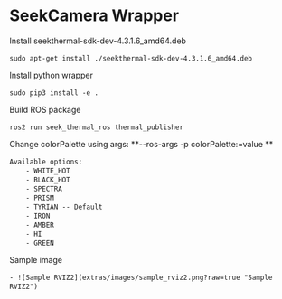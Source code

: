# SeekCamera Wrapper

Install seekthermal-sdk-dev-4.3.1.6_amd64.deb

    sudo apt-get install ./seekthermal-sdk-dev-4.3.1.6_amd64.deb

Install python wrapper

    sudo pip3 install -e .

Build ROS package

    ros2 run seek_thermal_ros thermal_publisher

Change colorPalette using args: **--ros-args -p colorPalette:=value **

    Available options:
        - WHITE_HOT
        - BLACK_HOT
        - SPECTRA
        - PRISM
        - TYRIAN -- Default
        - IRON
        - AMBER
        - HI
        - GREEN

Sample image

    - ![Sample RVIZ2](extras/images/sample_rviz2.png?raw=true "Sample RVIZ2")